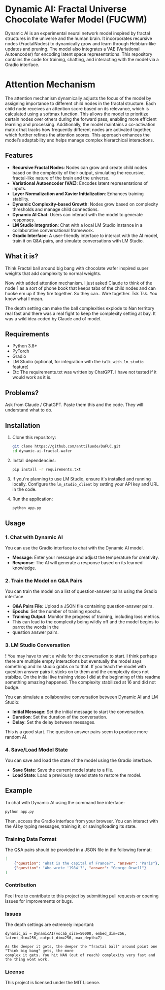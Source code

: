 
# Dynamic AI: Fractal Universe Chocolate Wafer Model (FUCWM) 

Dynamic AI is an experimental neural network model inspired by fractal structures in the universe and the human brain. It incorporates recursive nodes (FractalNodes) to dynamically grow and learn through Hebbian-like updates and pruning. The model also integrates a VAE (Variational Autoencoder) for encoding latent space representations. This repository contains the code for training, chatting, and interacting with the model via a Gradio interface.

# Attention Mechanism

The attention mechanism dynamically adjusts the focus of the model by assigning importance to different child nodes in the fractal structure. Each child node receives an attention score based on its relevance, which is calculated using a softmax function. This allows the model to prioritize certain nodes over others during the forward pass, enabling more efficient learning and processing. Additionally, the model maintains a co-activation matrix that tracks how frequently different nodes are activated together, which further refines the attention scores. This approach enhances the model’s adaptability and helps manage complex hierarchical interactions.


## Features

- **Recursive Fractal Nodes**: Nodes can grow and create child nodes based on the complexity of their output, simulating the recursive, fractal-like nature of the brain and the universe.
- **Variational Autoencoder (VAE)**: Encodes latent representations of inputs.
- **Layer Normalization and Xavier Initialization**: Enhances training stability.
- **Dynamic Complexity-based Growth**: Nodes grow based on complexity thresholds and manage child connections.
- **Dynamic AI Chat**: Users can interact with the model to generate responses.
- **LM Studio Integration**: Chat with a local LM Studio instance in a collaborative conversational framework.
- **Gradio Interface**: A user-friendly interface to interact with the AI model, train it on Q&A pairs, and simulate conversations with LM Studio.

## What it is?

Think Fractal ball around big bang with chocolate wafer inspired super weights that add complexity to normal weights. 

Now with added attention mechanism. I just asked Claude to think of the node 1 as a sort of phone book that keeps tabs 
of the child nodes and can hooke em up if they fire together. So they can.. Wire together. Tsk Tsk. You know what I mean. 

The depth setting can make the ball complexities explode to Nan territory real fast and there was a real fight to keep the 
complexity setting at bay. It was a wild idea coded by Claude and o1 model. 
  
## Requirements
- Python 3.8+
- PyTorch
- Gradio
- LM Studio (optional, for integration with the `talk_with_lm_studio` feature)
- Etc
The requirements.txt was written by ChatGPT. I have not tested if it would work as it is.

## Problems?

Ask from Claude / ChatGPT. Paste them this and the code. They will understand what to do. 

## Installation

1. Clone this repository:

   ```bash
   git clone https://github.com/anttiluode/DaFUC.git
   cd dynamic-ai-fractal-wafer
   ```

2. Install dependencies:

   ```bash
   pip install -r requirements.txt
   ```

3. If you're planning to use LM Studio, ensure it's installed and running locally. Configure the `lm_studio_client` by setting your API key and URL in the code.

4. Run the application:

   ```bash
   python app.py
   ```

## Usage

### 1. Chat with Dynamic AI

You can use the Gradio interface to chat with the Dynamic AI model.

- **Message**: Enter your message and adjust the temperature for creativity.
- **Response**: The AI will generate a response based on its learned knowledge.

### 2. Train the Model on Q&A Pairs

You can train the model on a list of question-answer pairs using the Gradio interface.

- **Q&A Pairs File**: Upload a JSON file containing question-answer pairs.
- **Epochs**: Set the number of training epochs.
- **Training Output**: Monitor the progress of training, including loss metrics.
- This can lead to the complexity being wildly off and the model begins to parrot the words in the
- question answer pairs. 

### 3. LM Studio Conversation

! You may have to wait a while for the conversation to start. I think perhaps there are 
multiple empty interactions but eventually the model says something and lm studio grabs on to that. 
If you teach the model with question answer pairs it sticks on to them and the complexity 
does not stabilze. On the initial live training video I did at the beginning of this readme 
something amazing happened. The complexity stabilized at 16 and did not budge. 

You can simulate a collaborative conversation between Dynamic AI and LM Studio:

- **Initial Message**: Set the initial message to start the conversation.
- **Duration**: Set the duration of the conversation.
- **Delay**: Set the delay between messages.

This is a good start. The question answer pairs seem to produce more random AI. 

### 4. Save/Load Model State

You can save and load the state of the model using the Gradio interface.

- **Save State**: Save the current model state to a file.
- **Load State**: Load a previously saved state to restore the model.

## Example

To chat with Dynamic AI using the command line interface:

```bash
python app.py
```

Then, access the Gradio interface from your browser. You can interact with the AI by typing messages, training it, or saving/loading its state.

### Training Data Format

The Q&A pairs should be provided in a JSON file in the following format:

```json
[
    {"question": "What is the capital of France?", "answer": "Paris"},
    {"question": "Who wrote '1984'?", "answer": "George Orwell"}
]
```

### Contribution

Feel free to contribute to this project by submitting pull requests or opening issues for improvements or bugs.

### Issues

The depth settings are extremely important: 

    dynamic_ai = DynamicAI(vocab_size=50000, embed_dim=256, latent_dim=256, output_dim=256, max_depth=7)

    As the deeper it gets, the deeper the "fractal ball" around point one "Think big bang" gets, the more 
    complex it gets. You hit NAN (out of reach) complexity very fast and the thing wont work. 

### License

This project is licensed under the MIT License.
